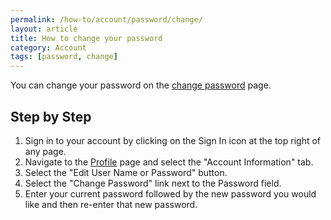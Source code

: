 ```yaml
---
permalink: /how-to/account/password/change/
layout: article
title: How to change your password
category: Account
tags: [password, change]
---
```


You can change your password on the [change password](https://www.usajobs.gov/Applicant/Profile/EditPassword) page.

## Step by Step

1. Sign in to your account by clicking on the Sign In icon at the top right of any page.
2. Navigate to the [Profile](https://www.usajobs.gov/Applicant/Profile/PersonalInformation/) page and select the "Account Information" tab.
3. Select the "Edit User Name or Password" button.
4. Select the "Change Password" link next to the Password field.
5. Enter your current password followed by the new password you would like and then re-enter that new password.
